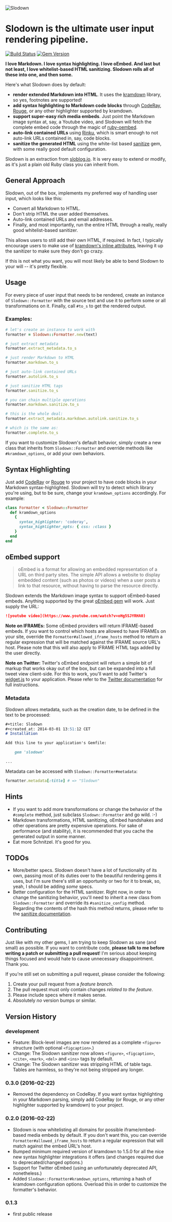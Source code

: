 ![Slodown](https://dl.dropbox.com/u/7288/hendrik.mans.de/slodown.png)

# Slodown is the ultimate user input rendering pipeline.

[![Build Status](https://travis-ci.org/hmans/slodown.png?branch=master)](https://travis-ci.org/hmans/slodown) [![Gem Version](https://badge.fury.io/rb/slodown.png)](http://badge.fury.io/rb/slodown)

**I love Markdown. I love syntax highlighting. I love oEmbed. And last but not least, I love whitelist-based HTML sanitizing. Slodown rolls all of these into one, and then some.**

Here's what Slodown does by default:

- **render extended Markdown into HTML**. It uses the [kramdown](http://kramdown.gettalong.org/) library, so yes, footnotes are supported!
- **add syntax highlighting to Markdown code blocks** through [CodeRay](http://coderay.rubychan.de/), [Rouge](http://rouge.jneen.net/), or any other highlighter supported by kramdown.
- **support super-easy rich media embeds**. Just point the Markdown image syntax at, say, a Youtube video, and Slodown will fetch the complete embed code through the magic of [ruby-oembed](https://github.com/judofyr/ruby-oembed).
- **auto-link contained URLs** using [Rinku](https://github.com/vmg/rinku), which is smart enough to not auto-link URLs contained in, say, code blocks.
- **sanitize the generated HTML** using the white-list based [sanitize](https://github.com/rgrove/sanitize) gem, with some really good default configuration.

Slodown is an extraction from [sloblog.io](http://sloblog.io). It is very easy to extend or modify, as it's just a plain old Ruby class you can inherit from.

## General Approach

Slodown, out of the box, implements my preferred way of handling user input, which looks like this:

- Convert all Markdown to HTML.
- Don't strip HTML the user added themselves.
- Auto-link contained URLs and email addresses.
- Finally, and most importantly, run the entire HTML through a really, really good whitelist-based sanitizer.

This allows users to still add their own HTML, if required. In fact, I typically encourage users to make use of [kramdown's inline attributes](http://kramdown.gettalong.org/syntax.html#inline-attribute-lists), leaving it up the sanitizer to make sure they don't go crazy.

If this is not what you want, you will most likely be able to bend Slodown to your will -- it's pretty flexible.


## Usage

For every piece of user input that needs to be rendered, create an instance of `Slodown::Formatter` with the source text and use it to perform some or all transformations on it. Finally, call `#to_s` to get the rendered output.

### Examples:

~~~ruby
# let's create an instance to work with
formatter = Slodown::Formatter.new(text)

# just extract metadata
formatter.extract_metadata.to_s

# just render Markdown to HTML
formatter.markdown.to_s

# just auto-link contained URLs
formatter.autolink.to_s

# just sanitize HTML tags
formatter.sanitize.to_s

# you can chain multiple operations
formatter.markdown.sanitize.to_s

# this is the whole deal:
formatter.extract_metadata.markdown.autolink.sanitize.to_s

# which is the same as:
formatter.complete.to_s
~~~

If you want to customize Slodown's default behavior, simply create a new class that inherits from `Slodown::Formatter` and override methods like `#kramdown_options`, or add your own behaviors.


## Syntax Highlighting

Just add [CodeRay](http://coderay.rubychan.de/) or [Rouge](http://rouge.jneen.net/) to your project to have code blocks in your Markdown syntax-highlighted. Slodown will try to detect which library you're using, but to be sure, change your `kramdown_options` accordingly. For example:

~~~ ruby
class Formatter < Slodown::Formatter
  def kramdown_options
    {
      syntax_highlighter: 'coderay',
      syntax_highlighter_opts: { css: :class }
    }
  end
end
~~~


## oEmbed support

> oEmbed is a format for allowing an embedded representation of a URL on third party sites. The simple API allows a website to display embedded content (such as photos or videos) when a user posts a link to that resource, without having to parse the resource directly.

Slodown extends the Markdown image syntax to support oEmbed-based embeds.
Anything supported by the great [oEmbed gem](https://github.com/judofyr/ruby-oembed) will work. Just supply the URL:

~~~markdown
![youtube video](https://www.youtube.com/watch?v=oHg5SJYRHA0)
~~~

**Note on IFRAMEs:** Some oEmbed providers will return IFRAME-based embeds. If you want to control
which hosts are allowed to have IFRAMEs on your site, override the `Formatter#allowed_iframe_hosts` method to return a regular expression that will be matched against the IFRAME source URL's host. Please note that this will also apply to
IFRAME HTML tags added by the user directly.

**Note on Twitter:** Twitter's oEmbed endpoint will return a simple bit of markup that works okay out of the box, but can be expanded into a full tweet view client-side. For this to work, you'll want to add Twitter's [widget.js](http://platform.twitter.com/widgets.js) to your application. Please refer to the [Twitter documentation](https://dev.twitter.com/web/javascript) for full instructions.


### Metadata

Slodown allows metadata, such as the creation date, to be defined in the text to be processed:

~~~markdown
#+title: Slodown
#+created_at: 2014-03-01 13:51:12 CET
# Installation

Add this line to your application's Gemfile:

    gem 'slodown'

...
~~~

Metadata can be accessed with `Slodown::Formatter#metadata`:

~~~ruby
formatter.metadata[:title] # => "Slodown"
~~~


## Hints

* If you want to add more transformations or change the behavior of the `#complete` method, just subclass `Slodown::Formatter` and go wild. :-)
* Markdown transformations, HTML sanitizing, oEmbed handshakes and other operations are pretty expensive operations. For sake of performance (and stability), it is recommended that you cache the generated output in some manner.
* Eat more Schnitzel. It's good for you.

## TODOs

- More/better specs. Slodown doesn't have a lot of functionality of its own, passing most of its duties over to the beautiful rendering gems it uses, but I'm sure there's still an opportunity or two for it to break, so, yeah, I should be adding _some_ specs.
- Better configuration for the HTML sanitizer. Right now, in order to change the sanitizing behavior, you'll need to inherit a new class from `Slodown::Formatter` and override its `#sanitize_config` method. Regarding the contents of the hash this method returns, please refer to the [sanitize documentation](https://github.com/rgrove/sanitize#custom-configuration).

## Contributing

Just like with my other gems, I am trying to keep Slodown as sane (and small) as possible. If you
want to contribute code, **please talk to me before writing a patch or submitting
a pull request**! I'm serious about keeping things focused and would hate to cause
unnecessary disappointment. Thank you.

If you're still set on submitting a pull request, please consider the following:

1. Create your pull request from a _feature branch_.
2. The pull request must only contain changes _related to the feature_.
3. Please include specs where it makes sense.
4. Absolutely _no_ version bumps or similar.

## Version History

### development

- Feature: Block-level images are now rendered as a complete `<figure>` structure (with optional `<figcaption>`.)
- Change: The Slodown sanitizer now allows `<figure>`, `<figcaption>`, `<cite>`, `<mark>`, `<del>` and `<ins>` tags by default.
- Change: The Slodown sanitizer was stripping HTML of table tags. Tables are harmless, so they're not being stripped any longer.

### 0.3.0 (2016-02-22)

- Removed the dependency on CodeRay. If you want syntax highlighting in your Markdown parsing, simply add CodeRay (or Rouge, or any other highlighter supported by kramdown) to your project.

### 0.2.0 (2016-02-22)

- Slodown is now whitelisting all domains for possible iframe/embed-based media embeds by default. If you don't want this, you can override `Formatter#allowed_iframe_hosts` to return a regular expression that will match against the embed URL's host.
- Bumped minimum required version of kramdown to 1.5.0 for all the nice new syntax highlighter integrations it offers (and changes required due to deprecated/changed options.)
- Support for Twitter oEmbed (using an unfortunately deprecated API, nonetheless.)
- Added `Slodown::Formatter#kramdown_options`, returning a hash of kramdown configuration options. Overload this in order to customize the formatter's behavior.

### 0.1.3

- first public release
